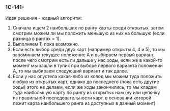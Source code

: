 ### 1C-141-

Идея решения - жадный алгоритм:

1) Сначала ищем 2 наибольших по рангу карты среди открытых, затем смотрим можем ли мы положить меньшую из них на большую (если разница в рангах = 1).
2) Выполняем 1) пока возможно.
3) Если есть выбор среди двух карт (например открыты 4, 4 и 5), то мы запоминаем текущее положение А и выбираем первый вариант, после чего смотрим есть ли дальше у нас ходы, если же в какой-то момент мы зашли в тупик при выборе первого варианта положении А, то мы выбираем следующий вариант и так далее.
4) Если у нас опустела какая-либо из колод мы можем туда положить любую из открытых карт, однако до последнего (пока есть другие ходы) этого не делаем, если же ходы закончились, то мы кладем туда наибольшую карту по рангу из открытых нам (ну или цепочку из правильной последовательности карт, в основании которой лежит карта наибольшего ранга из доступных в данный момент) 
